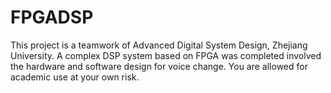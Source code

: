 # FPGADSP
This project is a teamwork of Advanced Digital System Design, Zhejiang University. A complex DSP system based on FPGA was completed involved the hardware and software design for voice change.  You are allowed for academic use at your own risk.

